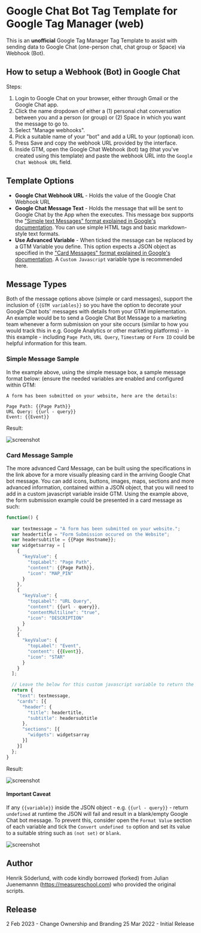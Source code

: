 # Google Chat Bot Tag Template for Google Tag Manager (web)

This is an **unofficial** Google Tag Manager Tag Template to assist with sending data to Google Chat (one-person chat, chat group or Space) via Webhook (Bot).

## How to setup a Webhook (Bot) in Google Chat

Steps:

1. Login to Google Chat on your browser, either through Gmail or the Google Chat app.
2. Click the name dropdown of either a (1) personal chat conversation between you and a person (or group) or (2) Space in which you want the message to go to.
3. Select "Manage webhooks".
4. Pick a suitable name of your "bot" and add a URL to your (optional) icon. 
5. Press Save and copy the webhook URL provided by the interface.
6. Inside GTM, open the Google Chat Webhook (bot) tag (that you've created using this template) and paste the webhook URL into the `Google Chat Webhook URL` field.

## Template Options

* **Google Chat Webhook URL** - Holds the value of the Google Chat Webhook URL
* **Google Chat Message Text** - Holds the message that will be sent to Google Chat by the App when the executes. This message box supports the ["Simple text Messages" format explained in Google's documentation](https://developers.google.com/chat/api/guides/message-formats/basic). You can use simple HTML tags and basic markdown-style text formats.
* **Use Advanced Variable** - When ticked the message can be replaced by a GTM Variable you define. This option expects a JSON object as specified in the ["Card Messages" format explained in Google's documentation](https://developers.google.com/chat/api/guides/message-formats/cards). A `Custom Javascript` variable type is recommended here.

## Message Types

Both of the message options above (simple or card messages), support the inclusion of `{{GTM variables}}` so you have the option to decorate your Google Chat bots' messages with details from your GTM implementation. An example would be to send a Google Chat Bot Message to a marketing team whenever a form submission on your site occurs (similar to how you would track this in e.g. Google Analytics or other marketing platforms) - in this example - including `Page Path`, `URL Query`, `Timestamp` or `Form ID` could be helpful information for this team.

### Simple Message Sample

In the example above, using the simple message box, a sample message format below: (ensure the needed variables are enabled and configured within GTM:

```shell
A form has been submitted on your website, here are the details:

Page Path: {{Page Path}}
URL Query: {{url - query}}
Event: {{Event}}
```

Result:

![screenshot][def1]

### Card Message Sample

The more advanced Card Message, can be built using the specifications in the link above for a more visually pleasing card in the arriving Google Chat bot message. You can add icons, buttons, images, maps, sections and more advanced information, contained within a JSON object, that you will need to add in a custom javascript variable inside GTM. Using the example above, the form submission example could be presented in a card message as such:

```javascript
function() {
  
  var textmessage = "A form has been submitted on your website.";
  var headertitle = "Form Submission occured on the Website";
  var headersubtitle = {{Page Hostname}};
  var widgetsarray = [
    {
      "keyValue": {
        "topLabel": "Page Path",
        "content": {{Page Path}},
        "icon": "MAP_PIN"
      }
    },
    {
      "keyValue": {
        "topLabel": "URL Query",
        "content": {{url - query}},
        "contentMultiline": "true",
        "icon": "DESCRIPTION"
      }
    },
    {
      "keyValue": {
        "topLabel": "Event",
        "content": {{Event}},
        "icon": "STAR"
      }
    }
  ];

  // Leave the below for this custom javascript variable to return the JSON object as its output.
  return {
    "text": textmessage, 
    "cards": [{
      "header": {
        "title": headertitle, 
        "subtitle": headersubtitle
      },
      "sections": [{
        "widgets": widgetsarray 
      }]
    }]
  };
}
```

Result:

![screenshot][def2]

#### Important Caveat

If any `{{variable}}` inside the JSON object - e.g. `{{url - query}}` - return `undefined` at runtime the JSON will fail and result in a blank/empty Google Chat bot message. To prevent this, consider open the `Format Value` section of each variable and tick the `Convert undefined to` option and set its value to a suitable string such as `(not set)` or `blank`.

![screenshot][def3]

## Author

Henrik Söderlund, with code kindly borrowed (forked) from Julian Juenemannn (https://measureschool.com) who provided the original scripts.

## Release

2 Feb 2023 - Change Ownership and Branding
25 Mar 2022 - Initial Release

[def1]: https://user-images.githubusercontent.com/477513/159207969-5958b1f6-e96c-4b12-aa03-53bc2a3f6f7e.png
[def2]: https://user-images.githubusercontent.com/477513/159208438-0bdc2853-55f9-4fbd-9990-9c053fc7ed84.png
[def3]: https://user-images.githubusercontent.com/477513/159208930-aded5875-3488-4b86-9c9b-a0455a361536.png
